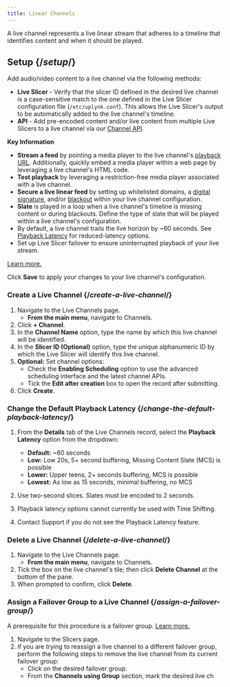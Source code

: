 ```yaml
---
title: Linear Channels
---
```


A live channel represents a live linear stream that adheres to a timeline that identifies content and when it should be played.

## Setup  {/*setup*/}

Add audio/video content to a live channel via the following methods:

- **Live Slicer** - Verify that the slicer ID defined in the desired live channel is a case-sensitive match to the one defined in the Live Slicer configuration file (`/etc/uplynk.conf`). This allows the Live Slicer's output to be automatically added to the live channel's timeline.
- **API** - Add pre-encoded content and/or live content from multiple Live Slicers to a live channel via our [Channel API](#https://docs.edgecast.com/video/Content/Develop/Channel.htm).

**Key Information**

- **Stream a feed** by pointing a media player to the live channel's [playback URL](/uplynk/delivery/playback_urls). Additionally, quickly embed a media player within a web page by leveraging a live channel's HTML code.
- **Test playback** by leveraging a restriction-free media player associated with a live channel.
- **Secure a live linear feed** by setting up whitelisted domains, a [digital signature](/uplynk/delivery/playback_urls/#signing-playback-urls-with-token), and/or [blackout](/uplynk/manage/content_protection/blackout) within your live channel configuration.
- **Slate** is played in a loop when a live channel's timeline is missing content or during blackouts. Define the type of slate that will be played within a live channel's configuration.
- By default, a live channel trails the live horizon by ~60 seconds. See [Playback Latency](#) for reduced-latency options.
- Set up Live Slicer failover to ensure uninterrupted playback of your live stream.

[Learn more.](#)

Click **Save** to apply your changes to your live channel's configuration.

### Create a Live Channel  {/*create-a-live-channel*/}

1. Navigate to the Live Channels page.
   - **From the main menu**, navigate to Channels.
2. Click **+ Channel**.
3. In the **Channel Name** option, type the name by which this live channel will be identified.
4. In the **Slicer ID (Optional)** option, type the unique alphanumeric ID by which the Live Slicer will identify this live channel.
5. **Optional:** Set channel options:
   - Check the **Enabling Scheduling** option to use the advanced scheduling interface and the latest channel APIs.
   - Tick the **Edit after creation** box to open the record after submitting.
6. Click **Create**.

### Change the Default Playback Latency  {/*change-the-default-playback-latency*/}

1. From the **Details** tab of the Live Channels record, select the **Playback Latency** option from the dropdown:
   - **Default:** ~60 seconds
   - **Low:** Low 20s, 5+ second buffering, Missing Content Slate (MCS) is possible
   - **Lower:** Upper teens, 2+ seconds buffering, MCS is possible
   - **Lowest:** As low as 15 seconds, minimal buffering, no MCS

2. Use two-second slices. Slates must be encoded to 2 seconds.
3. Playback latency options cannot currently be used with Time Shifting.
4. Contact Support if you do not see the Playback Latency feature.

### Delete a Live Channel  {/*delete-a-live-channel*/}

1. Navigate to the Live Channels page.
   - **From the main menu**, navigate to Channels.
2. Tick the box on the live channel's tile; then click **Delete Channel** at the bottom of the pane.
3. When prompted to confirm, click **Delete**.

### Assign a Failover Group to a Live Channel  {/*assign-a-failover-group*/}

A prerequisite for this procedure is a failover group. [Learn more.](#)

1. Navigate to the Slicers page.
2. If you are trying to reassign a live channel to a different failover group, perform the following steps to remove the live channel from its current failover group:
   - Click on the desired failover group.
   - From the **Channels using Group** section, mark the desired live ch
